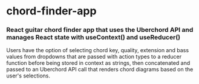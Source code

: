 # chord-finder-app

### React guitar chord finder app that uses the Uberchord API and manages React state with useContext() and useReducer()

Users have the option of selecting chord key, quality, extension and bass values from dropdowns that are passed with action types to a reducer function before being stored in context as strings, then concatenated and passed to an Uberchord API call that renders chord diagrams based on the user's selections.
